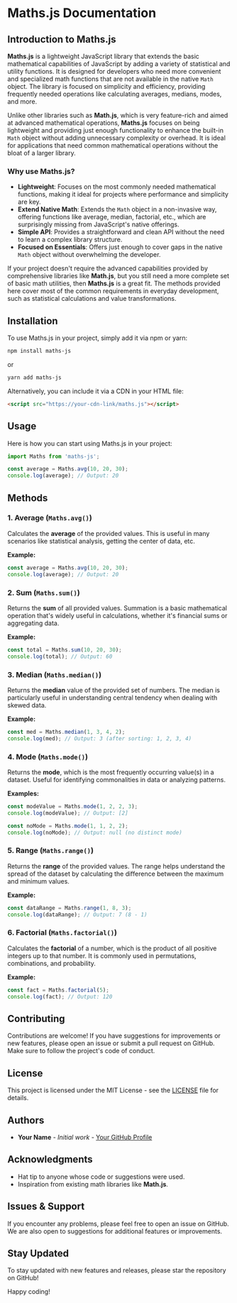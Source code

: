 # Maths.js Documentation

## Introduction to Maths.js

**Maths.js** is a lightweight JavaScript library that extends the basic mathematical capabilities of JavaScript by adding a variety of statistical and utility functions. It is designed for developers who need more convenient and specialized math functions that are not available in the native `Math` object. The library is focused on simplicity and efficiency, providing frequently needed operations like calculating averages, medians, modes, and more.

Unlike other libraries such as **Math.js**, which is very feature-rich and aimed at advanced mathematical operations, **Maths.js** focuses on being lightweight and providing just enough functionality to enhance the built-in `Math` object without adding unnecessary complexity or overhead. It is ideal for applications that need common mathematical operations without the bloat of a larger library.

### Why use Maths.js?

-   **Lightweight**: Focuses on the most commonly needed mathematical functions, making it ideal for projects where performance and simplicity are key.
-   **Extend Native Math**: Extends the `Math` object in a non-invasive way, offering functions like average, median, factorial, etc., which are surprisingly missing from JavaScript's native offerings.
-   **Simple API**: Provides a straightforward and clean API without the need to learn a complex library structure.
-   **Focused on Essentials**: Offers just enough to cover gaps in the native `Math` object without overwhelming the developer.

If your project doesn't require the advanced capabilities provided by comprehensive libraries like **Math.js**, but you still need a more complete set of basic math utilities, then **Maths.js** is a great fit. The methods provided here cover most of the common requirements in everyday development, such as statistical calculations and value transformations.

## Installation

To use Maths.js in your project, simply add it via npm or yarn:

```sh
npm install maths-js
```

or

```sh
yarn add maths-js
```

Alternatively, you can include it via a CDN in your HTML file:

```html
<script src="https://your-cdn-link/maths.js"></script>
```

## Usage

Here is how you can start using Maths.js in your project:

```javascript
import Maths from 'maths-js';

const average = Maths.avg(10, 20, 30);
console.log(average); // Output: 20
```

## Methods

### 1. Average (`Maths.avg()`)

Calculates the **average** of the provided values. This is useful in many scenarios like statistical analysis, getting the center of data, etc.

**Example:**

```javascript
const average = Maths.avg(10, 20, 30);
console.log(average); // Output: 20
```

### 2. Sum (`Maths.sum()`)

Returns the **sum** of all provided values. Summation is a basic mathematical operation that's widely useful in calculations, whether it's financial sums or aggregating data.

**Example:**

```javascript
const total = Maths.sum(10, 20, 30);
console.log(total); // Output: 60
```

### 3. Median (`Maths.median()`)

Returns the **median** value of the provided set of numbers. The median is particularly useful in understanding central tendency when dealing with skewed data.

**Example:**

```javascript
const med = Maths.median(1, 3, 4, 2);
console.log(med); // Output: 3 (after sorting: 1, 2, 3, 4)
```

### 4. Mode (`Maths.mode()`)

Returns the **mode**, which is the most frequently occurring value(s) in a dataset. Useful for identifying commonalities in data or analyzing patterns.

**Examples:**

```javascript
const modeValue = Maths.mode(1, 2, 2, 3);
console.log(modeValue); // Output: [2]

const noMode = Maths.mode(1, 1, 2, 2);
console.log(noMode); // Output: null (no distinct mode)
```

### 5. Range (`Maths.range()`)

Returns the **range** of the provided values. The range helps understand the spread of the dataset by calculating the difference between the maximum and minimum values.

**Example:**

```javascript
const dataRange = Maths.range(1, 8, 3);
console.log(dataRange); // Output: 7 (8 - 1)
```

### 6. Factorial (`Maths.factorial()`)

Calculates the **factorial** of a number, which is the product of all positive integers up to that number. It is commonly used in permutations, combinations, and probability.

**Example:**

```javascript
const fact = Maths.factorial(5);
console.log(fact); // Output: 120
```

## Contributing

Contributions are welcome! If you have suggestions for improvements or new features, please open an issue or submit a pull request on GitHub. Make sure to follow the project's code of conduct.

## License

This project is licensed under the MIT License - see the [LICENSE](LICENSE) file for details.

## Authors

-   **Your Name** - _Initial work_ - [Your GitHub Profile](https://github.com/yourusername)

## Acknowledgments

-   Hat tip to anyone whose code or suggestions were used.
-   Inspiration from existing math libraries like **Math.js**.

## Issues & Support

If you encounter any problems, please feel free to open an issue on GitHub. We are also open to suggestions for additional features or improvements.

## Stay Updated

To stay updated with new features and releases, please star the repository on GitHub!

Happy coding!
